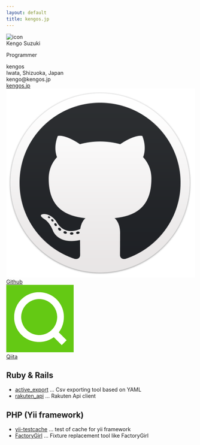 ```yaml
---
layout: default
title: kengos.jp
---
```


<div class="ui grid">
  <div class="four wide column">
    <div class="ui card">
      <div class="ui image">
        <img src="https://secure.gravatar.com/avatar/b174d36c06092278c3cf4d807c99291a?s=200" alt="icon">
      </div>
      <div class="content">
        <div class="header">Kengo Suzuki</div>
        <p>Programmer</p>
      </div>
    </div>
  </div>
  <div class="eight wide column">
    <div class="ui relaxed large middle aligned list">
      <div class="item">
        <i class="users icon"></i>
        <div class="content">
          kengos
        </div>
      </div>
      <div class="item">
        <i class="marker icon"></i>
        <div class="content">
          Iwata, Shizuoka, Japan
        </div>
      </div>
      <div class="item">
        <i class="mail icon"></i>
        <div class="content">
          <span>&#107;e&#110;go&#64;k&#101;ngos&#46;jp</span>
        </div>
      </div>
      <div class="item">
        <i class="linkify icon"></i>
        <div class="content">
          <a href="http://kengos.jp/">kengos.jp</a>
        </div>
      </div>
    </div>
  </div>
</div>

<div class="ui very relaxed divided large middle aligned list">
  <div class="item">
    <img class="ui mini image" src="/assets/images/github.png">
    <div class="content">
      <a class="header" href="https://github.com/kengos" target="_blank">Github</a>
    </div>
  </div>
  <div class="item">
    <img class="ui mini image" src="/assets/images/qiita.png">
    <div class="content">
      <a class="header" href="http://qiita.com/kengos@github" target="_blank">Qiita</a>
    </div>
  </div>
</div>

## Ruby & Rails

* [active_export](https://github.com/kengos/active_export) ... Csv exporting tool based on YAML
* [rakuten_api](https://github.com/kengos/rakuten_api) ... Rakuten Api client

## PHP (Yii framework)

* [yii-testcache](https://github.com/kengos/yii-testcache) ... test of cache for yii framework
* [FactoryGirl](https://github.com/kengos/FactoryGirl) ... Fixture replacement tool like FactoryGirl
